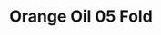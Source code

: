 ---
name: Orange Oil 05 Fold
title: Orange Oil 05 Fold
details:
  - detail:
      key: "Usage/Application"
      value: "Fragrance, Flavour, Pharma"
  - detail:
      key: "Odour"
      value: "Sweet, Aldehydic, Citric, Fresh"
  - detail:
      key: "Packaging Type"
      value: "Can, Barrel"
  - detail:
      key: "Flash Point"
      value: "53 deg C"
  - detail:
      key: "Brand"
      value: "Natural Aroma"
  - detail:
      key: "Cas Number"
      value: "8028-48-6"
  - detail:
      key: "Optical Rotation"
      value: "0 deg (at 20 deg C)"
  - detail:
      key: "Packaging Size Kg"
      value: "5, 25, 200 Kg"
  - detail:
      key: "Refractive Index"
      value: "1.4650 to 1.4850 (at 20 deg C)"
  - detail:
      key: "Shelf Life"
      value: "24 months"
  - detail:
      key: "Specific Gravity"
      value: "0.855 to 0.875 (at 20 deg C)"
  - detail:
      key: "Storage"
      value: "Store at 4 deg C. Inert with Nitrogen. Keep in tightly closed container in a cool and dry place."
  - detail:
      key: "Boiling Point"
      value: "175 deg C"
  - detail:
      key: "FEMA Number"
      value: "2826"
  - detail:
      key: "EINECS Number"
      value: "232-433-8"
  - detail:
      key: "Biological source"
      value: "Citrus Sinensis L.Osbeck"
  - detail:
      key: "Physical State"
      value: "Liquid"
showOnHome: false
thumbnail: https://5.imimg.com/data5/SELLER/Default/2021/12/VX/CP/TE/3823480/orange-oil-05-fold-500x500.jpg
productImages:
  - https://ucarecdn.com/8213c725-21d0-4ac0-ad5e-c1975c20032b/
category: essential oils
---